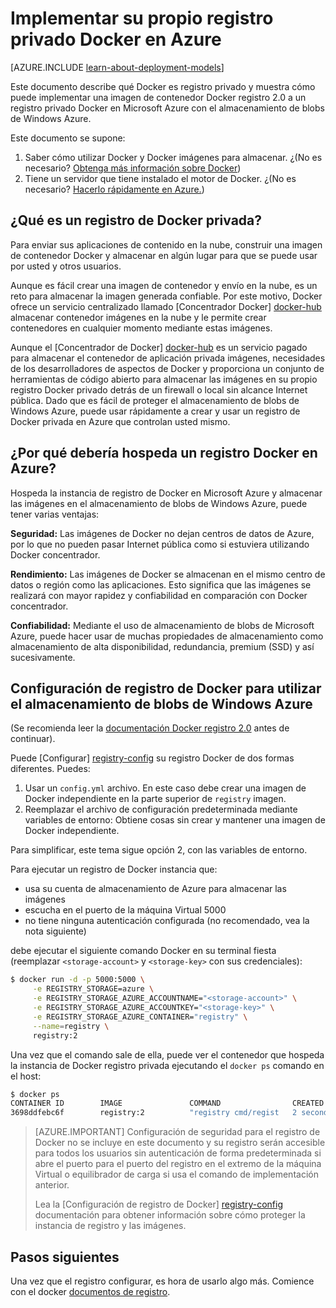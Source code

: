 <properties 
  pageTitle="Implementar su propio registro privado Docker en Azure | Microsoft Azure"
  description="Describe cómo puede usar el registro de Docker para hospedar las imágenes del contenedor en el servicio de almacenamiento de blobs de Windows Azure."
  services="virtual-machines-linux"
  documentationCenter="virtual-machines"
  authors="ahmetalpbalkan"
  editor="squillace"
  manager="timlt"
  tags="azure-service-management,azure-resource-manager" />

<tags
  ms.service="virtual-machines-linux"
  ms.devlang="multiple"
  ms.topic="article"
  ms.tgt_pltfrm="vm-linux"
  ms.workload="infrastructure-services"
  ms.date="09/27/2016" 
  ms.author="ahmetb" />

# <a name="deploying-your-own-private-docker-registry-on-azure"></a>Implementar su propio registro privado Docker en Azure

[AZURE.INCLUDE [learn-about-deployment-models](../../includes/learn-about-deployment-models-both-include.md)]



Este documento describe qué Docker es registro privado y muestra cómo puede implementar una imagen de contenedor Docker registro 2.0 a un registro privado Docker en Microsoft Azure con el almacenamiento de blobs de Windows Azure.

Este documento se supone:

1. Saber cómo utilizar Docker y Docker imágenes para almacenar. ¿(No es necesario? [Obtenga más información sobre Docker](https://www.docker.com))
2. Tiene un servidor que tiene instalado el motor de Docker. ¿(No es necesario? [Hacerlo rápidamente en Azure.](https://azure.microsoft.com/documentation/templates/docker-simple-on-ubuntu/))


## <a name="what-is-a-private-docker-registry"></a>¿Qué es un registro de Docker privada?

Para enviar sus aplicaciones de contenido en la nube, construir una imagen de contenedor Docker y almacenar en algún lugar para que se puede usar por usted y otros usuarios. 

Aunque es fácil crear una imagen de contenedor y envío en la nube, es un reto para almacenar la imagen generada confiable. Por este motivo, Docker ofrece un servicio centralizado llamado [Concentrador Docker] [ docker-hub] almacenar contenedor imágenes en la nube y le permite crear contenedores en cualquier momento mediante estas imágenes.

Aunque el [Concentrador de Docker] [ docker-hub] es un servicio pagado para almacenar el contenedor de aplicación privada imágenes, necesidades de los desarrolladores de aspectos de Docker y proporciona un conjunto de herramientas de código abierto para almacenar las imágenes en su propio registro Docker privado detrás de un firewall o local sin alcance Internet pública.
Dado que es fácil de proteger el almacenamiento de blobs de Windows Azure, puede usar rápidamente a crear y usar un registro de Docker privada en Azure que controlan usted mismo.

## <a name="why-should-you-host-a-docker-registry-on-azure"></a>¿Por qué debería hospeda un registro Docker en Azure?

Hospeda la instancia de registro de Docker en Microsoft Azure y almacenar las imágenes en el almacenamiento de blobs de Windows Azure, puede tener varias ventajas:

**Seguridad:** Las imágenes de Docker no dejan centros de datos de Azure, por lo que no pueden pasar Internet pública como si estuviera utilizando Docker concentrador.
  
**Rendimiento:** Las imágenes de Docker se almacenan en el mismo centro de datos o región como las aplicaciones. Esto significa que las imágenes se realizará con mayor rapidez y confiabilidad en comparación con Docker concentrador.

**Confiabilidad:** Mediante el uso de almacenamiento de blobs de Microsoft Azure, puede hacer usar de muchas propiedades de almacenamiento como almacenamiento de alta disponibilidad, redundancia, premium (SSD) y así sucesivamente.

## <a name="configuring-docker-registry-to-use-azure-blob-storage"></a>Configuración de registro de Docker para utilizar el almacenamiento de blobs de Windows Azure

(Se recomienda leer la [documentación Docker registro 2.0][documentos de registro] antes de continuar).

Puede [Configurar] [ registry-config] su registro Docker de dos formas diferentes.
Puedes:

1. Usar un `config.yml` archivo. En este caso debe crear una imagen de Docker independiente en la parte superior de `registry` imagen.
2. Reemplazar el archivo de configuración predeterminada mediante variables de entorno: Obtiene cosas sin crear y mantener una imagen de Docker independiente.

Para simplificar, este tema sigue opción 2, con las variables de entorno.

Para ejecutar un registro de Docker instancia que:

* usa su cuenta de almacenamiento de Azure para almacenar las imágenes
* escucha en el puerto de la máquina Virtual 5000
* no tiene ninguna autenticación configurada (no recomendado, vea la nota siguiente)

debe ejecutar el siguiente comando Docker en su terminal fiesta (reemplazar `<storage-account>` y `<storage-key>` con sus credenciales):

```sh
$ docker run -d -p 5000:5000 \
     -e REGISTRY_STORAGE=azure \
     -e REGISTRY_STORAGE_AZURE_ACCOUNTNAME="<storage-account>" \
     -e REGISTRY_STORAGE_AZURE_ACCOUNTKEY="<storage-key>" \
     -e REGISTRY_STORAGE_AZURE_CONTAINER="registry" \
     --name=registry \
     registry:2
```

Una vez que el comando sale de ella, puede ver el contenedor que hospeda la instancia de Docker registro privada ejecutando el `docker ps` comando en el host:

```sh
$ docker ps
CONTAINER ID        IMAGE               COMMAND                CREATED             STATUS              PORTS                    NAMES
3698ddfebc6f        registry:2          "registry cmd/regist   2 seconds ago       Up 1 seconds        0.0.0.0:5000->5000/tcp   registry
```

> [AZURE.IMPORTANT] Configuración de seguridad para el registro de Docker no se incluye en este documento y su registro serán accesible para todos los usuarios sin autenticación de forma predeterminada si abre el puerto para el puerto del registro en el extremo de la máquina Virtual o equilibrador de carga si usa el comando de implementación anterior.
>
> Lea la [Configuración de registro de Docker] [ registry-config] documentación para obtener información sobre cómo proteger la instancia de registro y las imágenes.

## <a name="next-steps"></a>Pasos siguientes

Una vez que el registro configurar, es hora de usarlo algo más. Comience con el docker [documentos de registro]. 

[docker-hub]: https://hub.docker.com/
[registry]: https://github.com/docker/distribution
[documentos de registro]: http://docs.docker.com/registry/
[registry-config]: http://docs.docker.com/registry/configuration/
 
